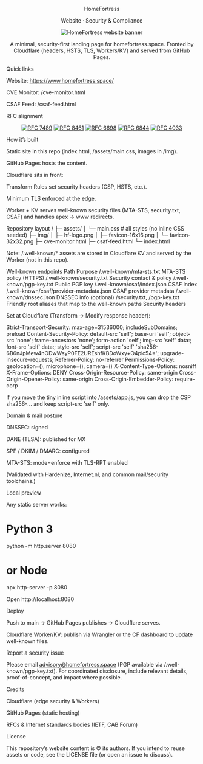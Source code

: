 <p align="center">HomeFortress</p>
<p align="center">Website · Security & Compliance</p>
<p align="center"> <img src="img/site-banner.png" alt="HomeFortress website banner"/> </p> <div align="center">
















A minimal, security-first landing page for homefortress.space.
Fronted by Cloudflare (headers, HSTS, TLS, Workers/KV) and served from GitHub Pages.

</div>
Quick links

Website: https://www.homefortress.space/

CVE Monitor: /cve-monitor.html

CSAF Feed: /csaf-feed.html

RFC alignment
<p align="center"> <a href="https://www.rfc-editor.org/rfc/rfc7489"><img alt="RFC 7489" src="https://img.shields.io/badge/RFC%207489-DMARC-0ea5e9"></a> <a href="https://www.rfc-editor.org/rfc/rfc8461"><img alt="RFC 8461" src="https://img.shields.io/badge/RFC%208461-MTA--STS-22c55e"></a> <a href="https://www.rfc-editor.org/rfc/rfc6698"><img alt="RFC 6698" src="https://img.shields.io/badge/RFC%206698-DANE-16a34a"></a> <a href="https://www.rfc-editor.org/rfc/rfc6844"><img alt="RFC 6844" src="https://img.shields.io/badge/RFC%206844-CAA-f59e0b"></a> <a href="https://www.rfc-editor.org/rfc/rfc4033"><img alt="RFC 4033" src="https://img.shields.io/badge/RFC%204033-DNSSEC-8b5cf6"></a> </p>
How it’s built

Static site in this repo (index.html, /assets/main.css, images in /img).

GitHub Pages hosts the content.

Cloudflare sits in front:

Transform Rules set security headers (CSP, HSTS, etc.).

Minimum TLS enforced at the edge.

Worker + KV serves well-known security files (MTA-STS, security.txt, CSAF) and handles apex → www redirects.

Repository layout
/
├─ assets/
│  └─ main.css                 # all styles (no inline CSS needed)
├─ img/
│  ├─ hf-logo.png
│  ├─ favicon-16x16.png
│  └─ favicon-32x32.png
├─ cve-monitor.html
├─ csaf-feed.html
└─ index.html


Note: /.well-known/* assets are stored in Cloudflare KV and served by the Worker (not in this repo).

Well-known endpoints
Path	Purpose
/.well-known/mta-sts.txt	MTA-STS policy (HTTPS)
/.well-known/security.txt	Security contact & policy
/.well-known/pgp-key.txt	Public PGP key
/.well-known/csaf/index.json	CSAF index
/.well-known/csaf/provider-metadata.json	CSAF provider metadata
/.well-known/dnssec.json	DNSSEC info (optional)
/security.txt, /pgp-key.txt	Friendly root aliases that map to the well-known paths
Security headers

Set at Cloudflare (Transform → Modify response header):

Strict-Transport-Security: max-age=31536000; includeSubDomains; preload
Content-Security-Policy: default-src 'self'; base-uri 'self'; object-src 'none'; frame-ancestors 'none'; form-action 'self'; img-src 'self' data:; font-src 'self' data:; style-src 'self'; script-src 'self' 'sha256-6B6nJpMew4nODwWsyP0FE2UREshfKBDoWxy+O4pic54='; upgrade-insecure-requests;
Referrer-Policy: no-referrer
Permissions-Policy: geolocation=(), microphone=(), camera=()
X-Content-Type-Options: nosniff
X-Frame-Options: DENY
Cross-Origin-Resource-Policy: same-origin
Cross-Origin-Opener-Policy: same-origin
Cross-Origin-Embedder-Policy: require-corp


If you move the tiny inline script into /assets/app.js, you can drop the CSP sha256-… and keep script-src 'self' only.

Domain & mail posture

DNSSEC: signed

DANE (TLSA): published for MX

SPF / DKIM / DMARC: configured

MTA-STS: mode=enforce with TLS-RPT enabled

(Validated with Hardenize, Internet.nl, and common mail/security toolchains.)

Local preview

Any static server works:

# Python 3
python -m http.server 8080

# or Node
npx http-server -p 8080


Open http://localhost:8080

Deploy

Push to main → GitHub Pages publishes → Cloudflare serves.

Cloudflare Worker/KV: publish via Wrangler or the CF dashboard to update well-known files.

Report a security issue

Please email advisory@homefortress.space
 (PGP available via /.well-known/pgp-key.txt).
For coordinated disclosure, include relevant details, proof-of-concept, and impact where possible.

Credits

Cloudflare (edge security & Workers)

GitHub Pages (static hosting)

RFCs & Internet standards bodies (IETF, CAB Forum)

License

This repository’s website content is © its authors.
If you intend to reuse assets or code, see the LICENSE file (or open an issue to discuss).
